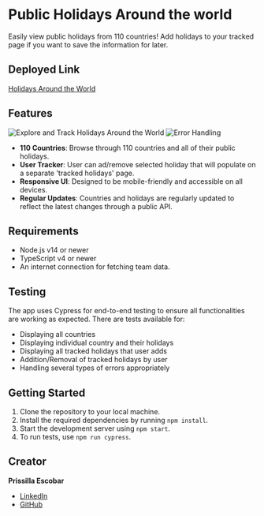 # Public Holidays Around the world

Easily view public holidays from 110 countries! Add holidays to your tracked page if you want to save the information for later.

## Deployed Link
[Holidays Around the World](https://showcase-holidays.vercel.app/)


## Features

![Explore and Track Holidays Around the World](https://media.giphy.com/media/v1.Y2lkPTc5MGI3NjExYzN0bGFwdHA0N2RwdmhvemtjZGM1dDM2YzJlanE3cXE3ejVkaml5ayZlcD12MV9pbnRlcm5hbF9naWZfYnlfaWQmY3Q9Zw/EZ5mCzmcWdU6TQYaJI/giphy.gif)
![Error Handling](https://media.giphy.com/media/v1.Y2lkPTc5MGI3NjExa29vaHdmcHZ4azBkbjFvdXowMm54OTNnOWd0cmdzaGVwN2tvMDFyZCZlcD12MV9pbnRlcm5hbF9naWZfYnlfaWQmY3Q9Zw/RHffgytZuh97hDikI4/giphy.gif)


- **110 Countries**: Browse through 110 countries and all of their public holidays.
- **User Tracker**: User can ad/remove selected holiday that will populate on a separate 'tracked holidays' page.
- **Responsive UI**: Designed to be mobile-friendly and accessible on all devices.
- **Regular Updates**: Countries and holidays are regularly updated to reflect the latest changes through a public API.

## Requirements

- Node.js v14 or newer
- TypeScript v4 or newer
- An internet connection for fetching team data.

## Testing

The app uses Cypress for end-to-end testing to ensure all functionalities are working as expected. There are tests available for:
- Displaying all countries
- Displaying individual country and their holidays
- Displaying all tracked holidays that user adds
- Addition/Removal of tracked holidays by user
- Handling several types of errors appropriately

## Getting Started

1. Clone the repository to your local machine.
2. Install the required dependencies by running `npm install`.
3. Start the development server using `npm start`.
4. To run tests, use `npm run cypress`.

## Creator

**Prissilla Escobar**
- [LinkedIn](https://www.linkedin.com/in/prissilla-escobar-a921b2279/)
- [GitHub](https://github.com/prissilla-escobar)

